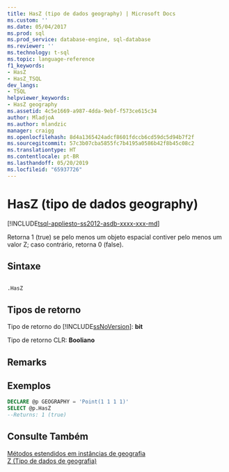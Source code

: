 ```yaml
---
title: HasZ (tipo de dados geography) | Microsoft Docs
ms.custom: ''
ms.date: 05/04/2017
ms.prod: sql
ms.prod_service: database-engine, sql-database
ms.reviewer: ''
ms.technology: t-sql
ms.topic: language-reference
f1_keywords:
- HasZ
- HasZ_TSQL
dev_langs:
- TSQL
helpviewer_keywords:
- HasZ geography
ms.assetid: 4c5e1669-a987-4dda-9ebf-f573ce615c34
author: MladjoA
ms.author: mlandzic
manager: craigg
ms.openlocfilehash: 8d4a1365424adcf8601fdccb6cd59dc5d94b7f2f
ms.sourcegitcommit: 57c3b07cba5855fc7b4195a0586b42f8b45c08c2
ms.translationtype: HT
ms.contentlocale: pt-BR
ms.lasthandoff: 05/20/2019
ms.locfileid: "65937726"
---
```

# <a name="hasz-geography-data-type"></a>HasZ (tipo de dados geography)
[!INCLUDE[tsql-appliesto-ss2012-asdb-xxxx-xxx-md](../../includes/tsql-appliesto-ss2012-asdb-xxxx-xxx-md.md)]

  Retorna 1 (true) se pelo menos um objeto espacial contiver pelo menos um valor Z; caso contrário, retorna 0 (false).  
  
## <a name="syntax"></a>Sintaxe  
  
```  
  
.HasZ  
```  
  
## <a name="return-types"></a>Tipos de retorno  
 Tipo de retorno do [!INCLUDE[ssNoVersion](../../includes/ssnoversion-md.md)]: **bit**  
  
 Tipo de retorno CLR: **Booliano**  
  
## <a name="remarks"></a>Remarks  
  
## <a name="examples"></a>Exemplos  
  
```sql  
DECLARE @p GEOGRAPHY = 'Point(1 1 1 1)'  
SELECT @p.HasZ   
--Returns: 1 (true)  
```  
  
## <a name="see-also"></a>Consulte Também  
 [Métodos estendidos em instâncias de geografia](../../t-sql/spatial-geography/extended-methods-on-geography-instances.md)   
 [Z &#40;Tipo de dados de geografia&#41;](../../t-sql/spatial-geography/z-geography-data-type.md)  
  
  
